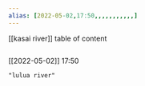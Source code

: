 ```yaml
---
alias: [2022-05-02,17:50,,,,,,,,,,,]
---
```

[[kasai river]]
table of content
```toc
```

[[2022-05-02]] 17:50

```query
"lulua river"
```